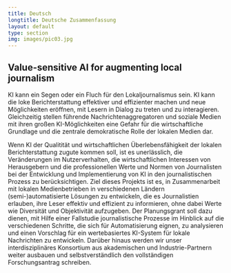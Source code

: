 ```yaml
---
title: Deutsch
longtitle: Deutsche Zusammenfassung
layout: default
type: section
img: images/pic03.jpg
---
```


## Value-sensitive AI for augmenting local journalism

KI kann ein Segen oder ein Fluch für den Lokaljournalismus sein. KI kann die loke Berichterstattung effektiver und effizienter machen und neue Möglichkeiten eröffnen, mit Lesern in Dialog zu treten und zu interagieren. Gleichzeitig stellen führende Nachrichtenaggregatoren und soziale Medien mit ihren großen KI-Möglichkeiten eine Gefahr für die wirtschaftliche Grundlage und die zentrale demokratische Rolle der lokalen Medien dar.

Wenn KI der Qualitität und wirtschaftlichen Überlebensfähigkeit der lokalen Berichterstattung zugute kommen soll, ist es unerlässlich, die Veränderungen im Nutzerverhalten, die wirtschaftlichen Interessen von Herausgebern und die professionellen Werte und Normen von Journalisten bei der Entwicklung und Implementierung von KI in den journalistischen Prozess zu berücksichtigen. Ziel dieses Projekts ist es, in Zusammenarbeit mit lokalen Medienbetrieben in verschiedenen Ländern (semi-)automatisierte Lösungen zu entwickeln, die es Journalistien erlauben, ihre Leser effektiv und effizient zu informieren, ohne dabei Werte wie Diversität und Objektivität aufzugeben. Der Planungsgrant soll dazu dienen, mit Hilfe einer Fallstudie journalistische Prozesse im Hinblick auf die verschiedenen Schritte, die sich für Automatisierung eignen, zu analysieren und einen Vorschlag für ein wertebasiertes KI-System für lokale Nachrichten zu entwickeln. Darüber hinaus werden wir unser interdisziplinäres Konsortium aus akademischen und Industrie-Partnern weiter ausbauen und selbstverständlich den vollständigen Forschungsantrag schreiben.
